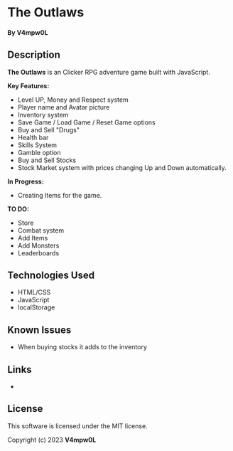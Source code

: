 # The Outlaws 
  
  
 #### By V4mpw0L 
  
 ## Description 
  
 **The Outlaws** is an Clicker RPG adventure game built with JavaScript.  
  
 **Key Features:** 
 * Level UP, Money and Respect system
 * Player name and Avatar picture
 * Inventory system 
 * Save Game / Load Game / Reset Game options 
 * Buy and Sell "Drugs"
 * Health bar
 * Skills System
 * Gamble option 
 * Buy and Sell Stocks
 * Stock Market system with prices changing Up and Down automatically.

 **In Progress:**
 * Creating Items for the game. 


 **TO DO:** 
 * Store
 * Combat system 
 * Add Items
 * Add Monsters
 * Leaderboards

 ## Technologies Used 
  
 * HTML/CSS 
 * JavaScript 
 * localStorage 
  
 ## Known Issues 
  
 * When buying stocks it adds to the inventory
  
 ## Links 
  
 *
  
 ## License 
  
 This software is licensed under the MIT license. 
  
 Copyright (c) 2023 **V4mpw0L**
